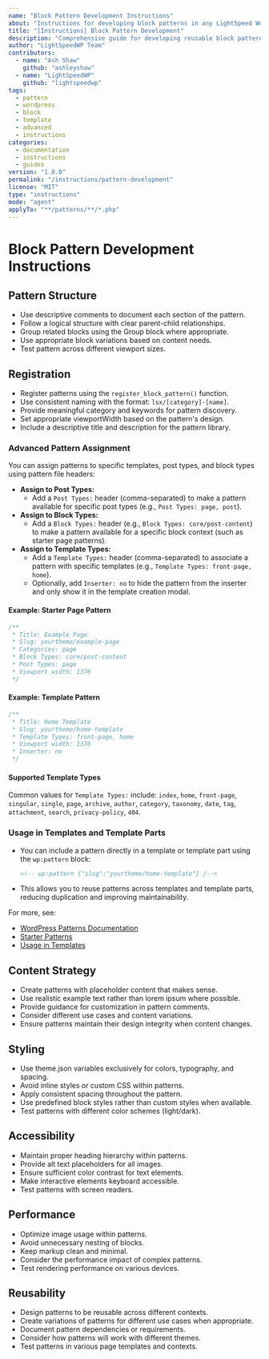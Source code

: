 ```yaml
---
name: "Block Pattern Development Instructions"
about: "Instructions for developing block patterns in any LightSpeed WordPress project."
title: "[Instructions] Block Pattern Development"
description: "Comprehensive guide for developing reusable block patterns in LightSpeed WordPress projects."
author: "LightSpeedWP Team"
contributors:
  - name: "Ash Shaw"
    github: "ashleyshaw"
  - name: "LightSpeedWP"
    github: "lightspeedwp"
tags:
  - pattern
  - wordpress
  - block
  - template
  - advanced
  - instructions
categories:
  - documentation
  - instructions
  - guides
version: "1.0.0"
permalink: "/instructions/pattern-development"
license: "MIT"
type: "instructions"
mode: "agent"
applyTo: "**/patterns/**/*.php"
---
```


# Block Pattern Development Instructions

## Pattern Structure

- Use descriptive comments to document each section of the pattern.
- Follow a logical structure with clear parent-child relationships.
- Group related blocks using the Group block where appropriate.
- Use appropriate block variations based on content needs.
- Test pattern across different viewport sizes.


## Registration

- Register patterns using the `register_block_pattern()` function.
- Use consistent naming with the format: `lsx/[category]-[name]`.
- Provide meaningful category and keywords for pattern discovery.
- Set appropriate viewportWidth based on the pattern's design.
- Include a descriptive title and description for the pattern library.

### Advanced Pattern Assignment

You can assign patterns to specific templates, post types, and block types using pattern file headers:

- **Assign to Post Types:**
	- Add a `Post Types:` header (comma-separated) to make a pattern available for specific post types (e.g., `Post Types: page, post`).
- **Assign to Block Types:**
	- Add a `Block Types:` header (e.g., `Block Types: core/post-content`) to make a pattern available for a specific block context (such as starter page patterns).
- **Assign to Template Types:**
	- Add a `Template Types:` header (comma-separated) to associate a pattern with specific templates (e.g., `Template Types: front-page, home`).
	- Optionally, add `Inserter: no` to hide the pattern from the inserter and only show it in the template creation modal.

#### Example: Starter Page Pattern
```php
/**
 * Title: Example Page
 * Slug: yourtheme/example-page
 * Categories: page
 * Block Types: core/post-content
 * Post Types: page
 * Viewport width: 1376
 */
```

#### Example: Template Pattern
```php
/**
 * Title: Home Template
 * Slug: yourtheme/home-template
 * Template Types: front-page, home
 * Viewport width: 1376
 * Inserter: no
 */
```

#### Supported Template Types
Common values for `Template Types:` include: `index`, `home`, `front-page`, `singular`, `single`, `page`, `archive`, `author`, `category`, `taxonomy`, `date`, `tag`, `attachment`, `search`, `privacy-policy`, `404`.

### Usage in Templates and Template Parts

- You can include a pattern directly in a template or template part using the `wp:pattern` block:
	```html
	<!-- wp:pattern {"slug":"yourtheme/home-template"} /-->
	```
- This allows you to reuse patterns across templates and template parts, reducing duplication and improving maintainability.

For more, see:
- [WordPress Patterns Documentation](https://developer.wordpress.org/themes/patterns/)
- [Starter Patterns](https://developer.wordpress.org/themes/patterns/starter-patterns/)
- [Usage in Templates](https://developer.wordpress.org/themes/patterns/usage-in-templates/)

## Content Strategy

- Create patterns with placeholder content that makes sense.
- Use realistic example text rather than lorem ipsum where possible.
- Provide guidance for customization in pattern comments.
- Consider different use cases and content variations.
- Ensure patterns maintain their design integrity when content changes.

## Styling

- Use theme.json variables exclusively for colors, typography, and spacing.
- Avoid inline styles or custom CSS within patterns.
- Apply consistent spacing throughout the pattern.
- Use predefined block styles rather than custom styles when available.
- Test patterns with different color schemes (light/dark).

## Accessibility

- Maintain proper heading hierarchy within patterns.
- Provide alt text placeholders for all images.
- Ensure sufficient color contrast for text elements.
- Make interactive elements keyboard accessible.
- Test patterns with screen readers.

## Performance

- Optimize image usage within patterns.
- Avoid unnecessary nesting of blocks.
- Keep markup clean and minimal.
- Consider the performance impact of complex patterns.
- Test rendering performance on various devices.

## Reusability

- Design patterns to be reusable across different contexts.
- Create variations of patterns for different use cases when appropriate.
- Document pattern dependencies or requirements.
- Consider how patterns will work with different themes.
- Test patterns in various page templates and contexts.
